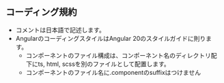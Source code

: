 ## コーディング規約
- コメントは日本語で記述します。
- AngularのコーディングスタイルはAngular 20のスタイルガイドに則ります。
  - コンポーネントのファイル構成は、コンポーネント名のディレクトリ配下にts, html, scssを別のファイルとして配置します。
  - コンポーネントのファイル名に.componentのsuffixはつけません

